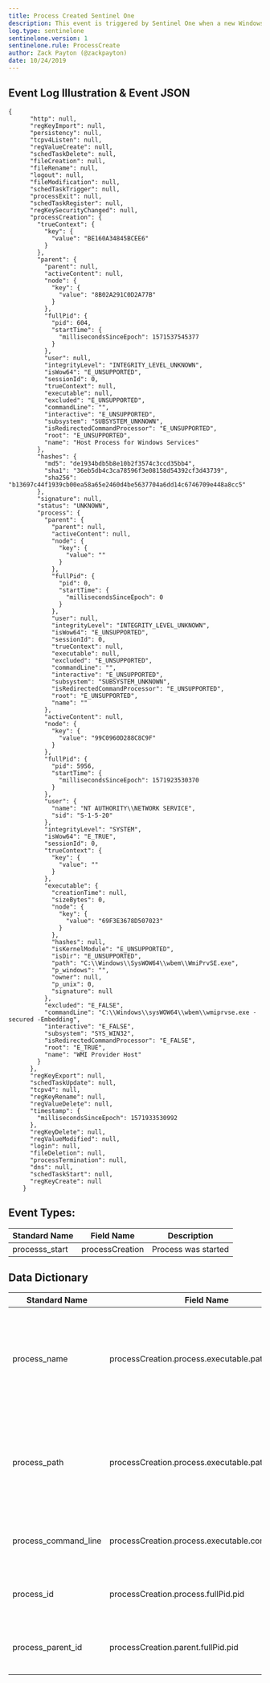 ```yaml
---
title: Process Created Sentinel One
description: This event is triggered by Sentinel One when a new Windows process is created
log.type: sentinelone
sentinelone.version: 1
sentinelone.rule: ProcessCreate
author: Zack Payton (@zackpayton)
date: 10/24/2019
---
```


## Event Log Illustration & Event JSON

```
{
      "http": null,
      "regKeyImport": null,
      "persistency": null,
      "tcpv4Listen": null,
      "regValueCreate": null,
      "schedTaskDelete": null,
      "fileCreation": null,
      "fileRename": null,
      "logout": null,
      "fileModification": null,
      "schedTaskTrigger": null,
      "processExit": null,
      "schedTaskRegister": null,
      "regKeySecurityChanged": null,
      "processCreation": {
        "trueContext": {
          "key": {
            "value": "BE160A34845BCEE6"
          }
        },
        "parent": {
          "parent": null,
          "activeContent": null,
          "node": {
            "key": {
              "value": "8B02A291C0D2A77B"
            }
          },
          "fullPid": {
            "pid": 604,
            "startTime": {
              "millisecondsSinceEpoch": 1571537545377
            }
          },
          "user": null,
          "integrityLevel": "INTEGRITY_LEVEL_UNKNOWN",
          "isWow64": "E_UNSUPPORTED",
          "sessionId": 0,
          "trueContext": null,
          "executable": null,
          "excluded": "E_UNSUPPORTED",
          "commandLine": "",
          "interactive": "E_UNSUPPORTED",
          "subsystem": "SUBSYSTEM_UNKNOWN",
          "isRedirectedCommandProcessor": "E_UNSUPPORTED",
          "root": "E_UNSUPPORTED",
          "name": "Host Process for Windows Services"
        },
        "hashes": {
          "md5": "de1934bdb5b8e10b2f3574c3ccd35bb4",
          "sha1": "36eb5db4c3ca78596f3e08158d54392cf3d43739",
          "sha256": "b13697c44f1939cb00ea58a65e2460d4be5637704a6dd14c6746709e448a8cc5"
        },
        "signature": null,
        "status": "UNKNOWN",
        "process": {
          "parent": {
            "parent": null,
            "activeContent": null,
            "node": {
              "key": {
                "value": ""
              }
            },
            "fullPid": {
              "pid": 0,
              "startTime": {
                "millisecondsSinceEpoch": 0
              }
            },
            "user": null,
            "integrityLevel": "INTEGRITY_LEVEL_UNKNOWN",
            "isWow64": "E_UNSUPPORTED",
            "sessionId": 0,
            "trueContext": null,
            "executable": null,
            "excluded": "E_UNSUPPORTED",
            "commandLine": "",
            "interactive": "E_UNSUPPORTED",
            "subsystem": "SUBSYSTEM_UNKNOWN",
            "isRedirectedCommandProcessor": "E_UNSUPPORTED",
            "root": "E_UNSUPPORTED",
            "name": ""
          },
          "activeContent": null,
          "node": {
            "key": {
              "value": "99C0960D288C8C9F"
            }
          },
          "fullPid": {
            "pid": 5956,
            "startTime": {
              "millisecondsSinceEpoch": 1571923530370
            }
          },
          "user": {
            "name": "NT AUTHORITY\\NETWORK SERVICE",
            "sid": "S-1-5-20"
          },
          "integrityLevel": "SYSTEM",
          "isWow64": "E_TRUE",
          "sessionId": 0,
          "trueContext": {
            "key": {
              "value": ""
            }
          },
          "executable": {
            "creationTime": null,
            "sizeBytes": 0,
            "node": {
              "key": {
                "value": "69F3E3678D507023"
              }
            },
            "hashes": null,
            "isKernelModule": "E_UNSUPPORTED",
            "isDir": "E_UNSUPPORTED",
            "path": "C:\\Windows\\SysWOW64\\wbem\\WmiPrvSE.exe",
            "p_windows": "",
            "owner": null,
            "p_unix": 0,
            "signature": null
          },
          "excluded": "E_FALSE",
          "commandLine": "C:\\Windows\\sysWOW64\\wbem\\wmiprvse.exe -secured -Embedding",
          "interactive": "E_FALSE",
          "subsystem": "SYS_WIN32",
          "isRedirectedCommandProcessor": "E_FALSE",
          "root": "E_TRUE",
          "name": "WMI Provider Host"
        }
      },
      "regKeyExport": null,
      "schedTaskUpdate": null,
      "tcpv4": null,
      "regKeyRename": null,
      "regValueDelete": null,
      "timestamp": {
        "millisecondsSinceEpoch": 1571933530992
      },
      "regKeyDelete": null,
      "regValueModified": null,
      "login": null,
      "fileDeletion": null,
      "processTermination": null,
      "dns": null,
      "schedTaskStart": null,
      "regKeyCreate": null
    }
```

## Event Types:
|	Standard Name	|	Field Name	|	Description	|
|	-------------	|	----------	|	----	|
| processs_start    |   processCreation | Process was started   |


## Data Dictionary
|	Standard Name	|	Field Name	|	Type	|	Description	|	Sample Value	|
|	-------------	|	----------	|	----	|	-----------	|	------------	|
| process_name | processCreation.process.executable.path | string | he name of the executable without full path related to the process being spawned/created in the event. Considered also the child or source process | wmiprvse.exe |
| process_path | processCreation.process.executable.path | string | The name of the executable without full path related to the process being spawned/created in the event. Considered also the child or source process | C:\Windows\SysWOW64\wbem\WmiPrvSE.exe |
| process_command_line | processCreation.process.executable.commandLine | string | Arguments which were passed to the executable associated with the main process | C:\Windows\sysWOW64\wbem\wmiprvse.exe -secured -Embedding |
| process_id | processCreation.process.fullPid.pid | integer | Process ID used by the os to identify the created process (child) | 5956 |
| process_parent_id | processCreation.parent.fullPid.pid | integer | Process ID of the process that spawned/created the main process (child) | 0 |
